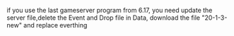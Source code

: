 if you use the last gameserver program from 6.17, 
you need update the server file,delete the Event and Drop file in Data, 
download the file "20-1-3-new" and replace everthing
